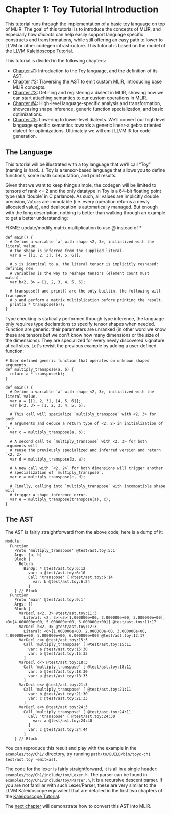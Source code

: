 # Chapter 1: Toy Tutorial Introduction

This tutorial runs through the implementation of a basic toy language on top of
MLIR. The goal of this tutorial is to introduce the concepts of MLIR, and
especially how *dialects* can help easily support language specific constructs
and transformations, while still offering an easy path to lower to LLVM or other
codegen infrastructure. This tutorial is based on the model of the
[LLVM Kaleidoscope Tutorial](https://llvm.org/docs/tutorial/MyFirstLanguageFrontend/index.html).

This tutorial is divided in the following chapters:

-   [Chapter #1](Ch-1.md): Introduction to the Toy language, and the definition
    of its AST.
-   [Chapter #2](Ch-2.md): Traversing the AST to emit custom MLIR, introducing
    base MLIR concepts.
-   [Chapter #3](Ch-3.md): Defining and registering a dialect in MLIR, showing
    how we can start attaching semantics to our custom operations in MLIR.
-   [Chapter #4](Ch-4.md): High-level language-specific analysis and
    transformation, showcasing shape inference, generic function specialization,
    and basic optimizations.
-   [Chapter #5](Ch-5.md): Lowering to lower-level dialects. We'll convert our
    high level language specific semantics towards a generic linear-algebra
    oriented dialect for optimizations. Ultimately we will emit LLVM IR for code
    generation.

## The Language

This tutorial will be illustrated with a toy language that we’ll call “Toy”
(naming is hard...). Toy is a tensor-based language that allows you to define
functions, some math computation, and print results.

Given that we want to keep things simple, the codegen will be limited to tensors
of rank <= 2 and the only datatype in Toy is a 64-bit floating point type (aka
‘double’ in C parlance). As such, all values are implicitly double precision,
`Values` are immutable (i.e. every operation returns a newly allocated value),
and deallocation is automatically managed. But enough with the long description,
nothing is better than walking through an example to get a better understanding:

FIXME: update/modify matrix multiplication to use @ instead of *

```Toy {.toy}
def main() {
  # Define a variable `a` with shape <2, 3>, initialized with the literal value.
  # The shape is inferred from the supplied literal.
  var a = [[1, 2, 3], [4, 5, 6]];

  # b is identical to a, the literal tensor is implicitly reshaped: defining new
  # variables is the way to reshape tensors (element count must match).
  var b<2, 3> = [1, 2, 3, 4, 5, 6];

  # transpose() and print() are the only builtin, the following will transpose
  # b and perform a matrix multiplication before printing the result.
  print(a * transpose(b));
}
```

Type checking is statically performed through type inference, the language only
requires type declarations to specify tensor shapes when needed. Function are
generic: their parameters are unranked (in other word we know these are tensors
but we don't know how many dimensions or the size of the dimensions). They are
specialized for every newly discovered signature at call sites. Let's revisit
the previous example by adding a user-defined function:

```Toy {.toy}
# User defined generic function that operates on unknown shaped arguments.
def multiply_transpose(a, b) {
  return a * transpose(b);
}

def main() {
  # Define a variable `a` with shape <2, 3>, initialized with the literal value.
  var a = [[1, 2, 3], [4, 5, 6]];
  var b<2, 3> = [1, 2, 3, 4, 5, 6];

  # This call will specialize `multiply_transpose` with <2, 3> for both
  # arguments and deduce a return type of <2, 2> in initialization of `c`.
  var c = multiply_transpose(a, b);

  # A second call to `multiply_transpose` with <2, 3> for both arguments will
  # reuse the previously specialized and inferred version and return `<2, 2>`
  var d = multiply_transpose(b, a);

  # A new call with `<2, 2>` for both dimensions will trigger another
  # specialization of `multiply_transpose`.
  var e = multiply_transpose(c, d);

  # Finally, calling into `multiply_transpose` with incompatible shape will
  # trigger a shape inference error.
  var e = multiply_transpose(transpose(a), c);
}
```

## The AST

The AST is fairly straightforward from the above code, here is a dump of it:

```
Module:
  Function
    Proto 'multiply_transpose' @test/ast.toy:5:1'
    Args: [a, b]
    Block {
      Return
        BinOp: * @test/ast.toy:6:12
          var: a @test/ast.toy:6:10
          Call 'transpose' [ @test/ast.toy:6:14
            var: b @test/ast.toy:6:24
          ]
    } // Block
  Function
    Proto 'main' @test/ast.toy:9:1'
    Args: []
    Block {
      VarDecl a<2, 3> @test/ast.toy:11:3
        Literal: <2, 3>[<3>[1.000000e+00, 2.000000e+00, 3.000000e+00], <3>[4.000000e+00, 5.000000e+00, 6.000000e+00]] @test/ast.toy:11:17
      VarDecl b<2, 3> @test/ast.toy:12:3
        Literal: <6>[1.000000e+00, 2.000000e+00, 3.000000e+00, 4.000000e+00, 5.000000e+00, 6.000000e+00] @test/ast.toy:12:17
      VarDecl c<> @test/ast.toy:15:3
        Call 'multiply_transpose' [ @test/ast.toy:15:11
          var: a @test/ast.toy:15:30
          var: b @test/ast.toy:15:33
        ]
      VarDecl d<> @test/ast.toy:18:3
        Call 'multiply_transpose' [ @test/ast.toy:18:11
          var: b @test/ast.toy:18:30
          var: a @test/ast.toy:18:33
        ]
      VarDecl e<> @test/ast.toy:21:3
        Call 'multiply_transpose' [ @test/ast.toy:21:11
          var: b @test/ast.toy:21:30
          var: c @test/ast.toy:21:33
        ]
      VarDecl e<> @test/ast.toy:24:3
        Call 'multiply_transpose' [ @test/ast.toy:24:11
          Call 'transpose' [ @test/ast.toy:24:30
            var: a @test/ast.toy:24:40
          ]
          var: c @test/ast.toy:24:44
        ]
    } // Block
```

You can reproduce this result and play with the example in the `examples/toy/Ch1/`
directory, try running `path/to/BUILD/bin/toyc-ch1 test/ast.toy -emit=ast`.

The code for the lexer is fairly straightforward, it is all in a single header:
`examples/toy/Ch1/include/toy/Lexer.h`. The parser can be found in
`examples/toy/Ch1/include/toy/Parser.h`, it is a recursive descent parser. If
you are not familiar with such Lexer/Parser, these are very similar to the LLVM
Kaleidoscope equivalent that are detailed in the first two chapters of the
[Kaleidoscope Tutorial](https://llvm.org/docs/tutorial/MyFirstLanguageFrontend/LangImpl02.html).

The [next chapter](Ch-2.md) will demonstrate how to convert this AST into MLIR.
